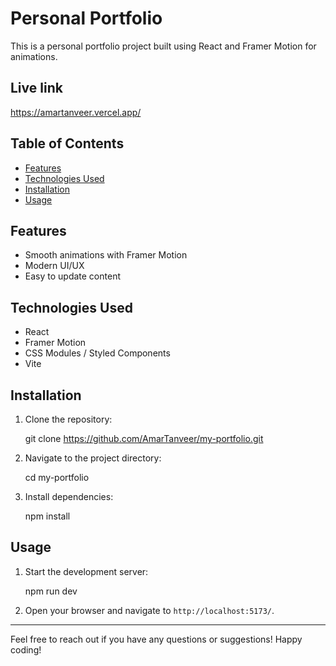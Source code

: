 # Personal Portfolio

This is a personal portfolio project built using React and Framer Motion for animations.

## Live link

https://amartanveer.vercel.app/


## Table of Contents

- [Features](#features)
- [Technologies Used](#technologies-used)
- [Installation](#installation)
- [Usage](#usage)

## Features

- Smooth animations with Framer Motion
- Modern UI/UX
- Easy to update content

## Technologies Used

- React
- Framer Motion
- CSS Modules / Styled Components
- Vite

## Installation

1. Clone the repository:

   git clone https://github.com/AmarTanveer/my-portfolio.git

2. Navigate to the project directory:

   cd my-portfolio

3. Install dependencies:

   npm install

## Usage

1. Start the development server:

   npm run dev

2. Open your browser and navigate to `http://localhost:5173/`.

---

Feel free to reach out if you have any questions or suggestions! Happy coding!
